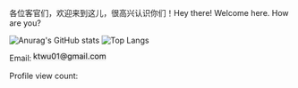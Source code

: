 各位客官们，欢迎来到这儿，很高兴认识你们！Hey there! Welcome here. How are you?
<!-- use https://gh-stats-gen.vercel.app/ to create one -->
![Anurag's GitHub stats](https://github-readme-stats.vercel.app/api?username=ktwu01\&rank_icon=github) ![Top Langs](https://github-readme-stats.vercel.app/api/top-langs/?username=ktwu01&hide_progress=true&langs_count=8)














<!-- Email: ![email](attachments/email.png) -->
Email: <img src="attachments/email.png" alt="email" width="130" height="15">

Profile view count:
  <img src="https://profile-counter.glitch.me/ktwu01/count.svg?" width="130" height="15">